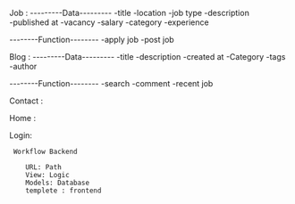 Job :
---------Data---------
-title
-location
-job type
-description  
 -published at
-vacancy
-salary
-category
-experience

--------Function--------
-apply job
-post job

Blog :
---------Data---------
-title
-description
-created at
-Category
-tags
-author

--------Function--------
-search
-comment
-recent job

Contact :

Home :

Login:

     Workflow Backend

        URL: Path
        View: Logic
        Models: Database
        templete : frontend
